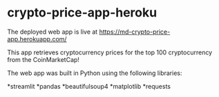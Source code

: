 # crypto-price-app-heroku

The deployed web app is live at https://md-crypto-price-app.herokuapp.com/

This app retrieves cryptocurrency prices for the top 100 cryptocurrency from the CoinMarketCap!

The web app was built in Python using the following libraries:

*streamlit *pandas *beautifulsoup4 *matplotlib *requests
